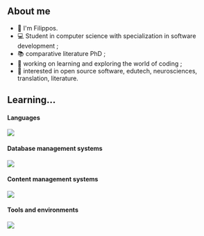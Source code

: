 ## About me

* 👋 I'm Filippos.
* 💻 Student in computer science with specialization in software development ;
* 📚 comparative literature PhD ;
* 🔭 working on learning and exploring the world of coding ;
* 🧐 interested in open source software, edutech, neurosciences, translation, literature.

## Learning...

#### Languages

<p>
  <a href="https://skillicons.dev">
    <img src="https://skillicons.dev/icons?i=py,java,cs,js,php,html,css" />
  </a>
</p>

#### Database management systems

<p>
  <a href="https://skillicons.dev">
    <img src="https://skillicons.dev/icons?i=mysql,postgres,mongodb" />
  </a>
</p>

#### Content management systems

<p>
  <a href="https://skillicons.dev">
    <img src="https://skillicons.dev/icons?i=wordpress" />
  </a>
</p>

#### Tools and environments

<p>
  <a href="https://skillicons.dev">
    <img src="https://skillicons.dev/icons?i=debian,github,vscode,visualstudio,pycharm,eclipse" />
  </a>
</p>



